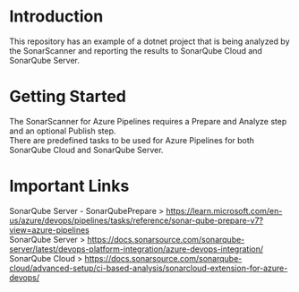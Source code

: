 # Introduction 
This repository has an example of a dotnet project that is being analyzed by the SonarScanner and reporting the results to SonarQube Cloud and SonarQube Server. 

# Getting Started
The SonarScanner for Azure Pipelines requires a Prepare and Analyze step and an optional Publish step.  
There are predefined tasks to be used for Azure Pipelines for both SonarQube Cloud and SonarQube Server.

# Important Links  
SonarQube Server - SonarQubePrepare > https://learn.microsoft.com/en-us/azure/devops/pipelines/tasks/reference/sonar-qube-prepare-v7?view=azure-pipelines  
SonarQube Server > https://docs.sonarsource.com/sonarqube-server/latest/devops-platform-integration/azure-devops-integration/  
SonarQube Cloud > https://docs.sonarsource.com/sonarqube-cloud/advanced-setup/ci-based-analysis/sonarcloud-extension-for-azure-devops/  
